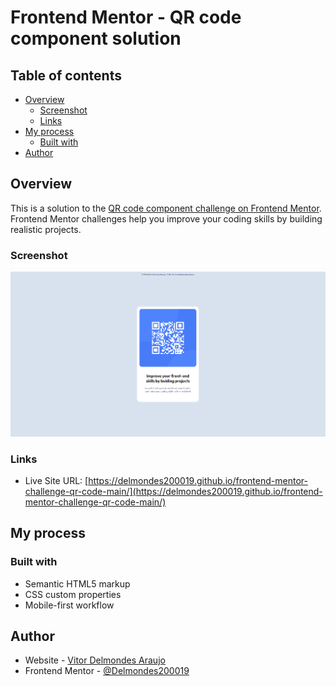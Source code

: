# Frontend Mentor - QR code component solution

## Table of contents

- [Overview](#overview)
  - [Screenshot](#screenshot)
  - [Links](#links)
- [My process](#my-process)
  - [Built with](#built-with)
- [Author](#author)

## Overview

This is a solution to the [QR code component challenge on Frontend Mentor](https://www.frontendmentor.io/challenges/qr-code-component-iux_sIO_H). Frontend Mentor challenges help you improve your coding skills by building realistic projects. 

### Screenshot

![](./screenshot.jpg)

### Links

- Live Site URL: [https://delmondes200019.github.io/frontend-mentor-challenge-qr-code-main/](https://delmondes200019.github.io/frontend-mentor-challenge-qr-code-main/)

## My process

### Built with

- Semantic HTML5 markup
- CSS custom properties
- Mobile-first workflow

## Author

- Website - [Vitor Delmondes Araujo](https://github.com/Delmondes200019)
- Frontend Mentor - [@Delmondes200019](https://www.frontendmentor.io/profile/Delmondes200019)